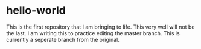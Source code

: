 # hello-world
This is the first repository that I am bringing to life. This very well will not be the last. 
I am writing this to practice editing the master branch. This is currently a seperate branch from the original. 
